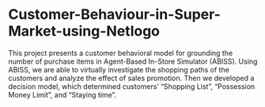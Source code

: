 # Customer-Behaviour-in-Super-Market-using-Netlogo
 This project presents a customer behavioral model for grounding the number of purchase items in Agent-Based In-Store Simulator (ABISS).  Using ABISS, we are able to virtually investigate the shopping paths of the customers and analyze the effect of sales promotion. Then we developed a decision model, which determined customers’ “Shopping List”, “Possession Money Limit”, and “Staying time”.
